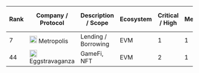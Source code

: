 | Rank | Company / Protocol | Description / Scope | Ecosystem | Critical / High | Medium | Low / Info | Total | Report |
| ---- | ------------------ | ------------------- | --------- | --------------- | ------ | ---------- | ----- | ------ |
| 7    | <img src="https://cryptologos.cc/logos/ethereum-eth-logo.png" width="20"/> Metropolis | Lending / Borrowing | EVM | 1 | 1 | 0 | **2** | [View Report](./reports/Metropolis_Audit.pdf) |
| 44   | <img src="https://cryptologos.cc/logos/binance-coin-bnb-logo.png" width="20"/> Eggstravaganza | GameFi, NFT | EVM | 2 | 1 | 1 | **4** | [View Report](./reports/Eggstravaganza_Audit.pdf) |
